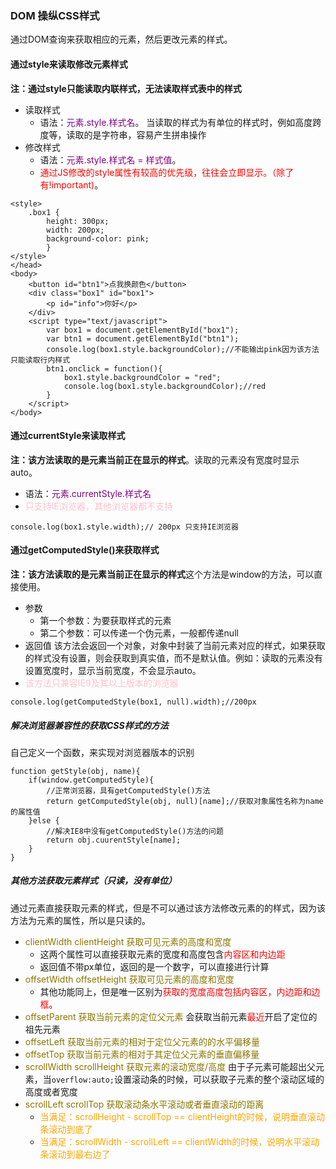 ### DOM 操纵CSS样式
通过DOM查询来获取相应的元素，然后更改元素的样式。
#### 通过style来读取修改元素样式
**注：通过style只能读取内联样式，无法读取样式表中的样式**
* 读取样式
    * 语法：<font color="purple">元素.style.样式名</font>。
    当读取的样式为有单位的样式时，例如高度跨度等，读取的是字符串，容易产生拼串操作
* 修改样式
   * 语法：<font color="purple">元素.style.样式名 = 样式值</font>。
   * <font color="red">通过JS修改的style属性有较高的优先级，往往会立即显示。（除了有!important)</font>。
```
<style>
	.box1 {
		height: 300px;
		width: 200px;
		background-color: pink;
		}
</style>
</head>
<body>
	<button id="btn1">点我换颜色</button>
	<div class="box1" id="box1">
		<p id="info">你好</p>
	</div>
	<script type="text/javascript">
		var box1 = document.getElementById("box1");
		var btn1 = document.getElementById("btn1");
		console.log(box1.style.backgroundColor);//不能输出pink因为该方法只能读取行内样式
		btn1.onclick = function(){
			box1.style.backgroundColor = "red";
			console.log(box1.style.backgroundColor);//red
		}
	</script>
</body>
```
#### 通过currentStyle来读取样式
**注：该方法读取的是元素当前正在显示的样式**。读取的元素没有宽度时显示auto。
* 语法：<font color="purple">元素.currentStyle.样式名</font>
* <font color="pink">只支持IE浏览器，其他浏览器都不支持</font>
```
console.log(box1.style.width);// 200px 只支持IE浏览器
```
#### 通过getComputedStyle()来获取样式
**注：该方法读取的是元素当前正在显示的样式**这个方法是window的方法，可以直接使用。
* 参数
    * 第一个参数：为要获取样式的元素
    * 第二个参数：可以传递一个伪元素，一般都传递null
 * 返回值
    该方法会返回一个对象，对象中封装了当前元素对应的样式，如果获取的样式没有设置，则会获取到真实值，而不是默认值。例如：读取的元素没有设置宽度时，显示当前宽度，不会显示auto。
* <font color="pink">该方法只兼容IE9及其以上版本的浏览器</font>
```
console.log(getComputedStyle(box1, null).width);//200px
```
##### 解决浏览器兼容性的获取CSS样式的方法
自己定义一个函数，来实现对浏览器版本的识别

    function getStyle(obj, name){
        if(window.getComputedStyle){
            //正常浏览器，具有getComputedStyle()方法
            return getComputedStyle(obj, null)[name];//获取对象属性名称为name的属性值
        }else {
            //解决IE8中没有getComputedStyle()方法的问题
            return obj.cuurentStyle[name];
        }
    }

##### 其他方法获取元素样式（只读，没有单位）
通过元素直接获取元素的样式，但是不可以通过该方法修改元素的的样式，因为该方法为元素的属性，所以是只读的。
* <font color="8b7500">clientWidth clientHeight 获取可见元素的高度和宽度</font>
    * 这两个属性可以直接获取元素的宽度和高度包含<font color="red">内容区和内边距</font>
    * 返回值不带px单位，返回的是一个数字，可以直接进行计算
* <font color="8b7500">offsetWidth offsetHeight 获取可见元素的高度和宽度</font>
    * 其他功能同上，但是唯一区别为<font color="red">获取的宽度高度包括内容区，内边距和边框</font>。
* <font color="8b7500">offsetParent 获取当前元素的定位父元素</font>
会获取当前元素<font color="red">最近</font>开启了定位的祖先元素
* <font color="8b7500">offsetLeft 获取当前元素的相对于定位父元素的的水平偏移量</font>
* <font color="8b7500">offsetTop 获取当前元素的相对于其定位父元素的垂直偏移量</font>
* <font color="8b7500">scrollWidth scrollHeight 获取元素的滚动宽度/高度</font>
由于子元素可能超出父元素，当`overflow:auto;`设置滚动条的时候，可以获取子元素的整个滚动区域的高度或者宽度
* <font color="8b7500">scrollLeft scrollTop 获取滚动条水平滚动或者垂直滚动的距离</font>
    * <font color="orange">当满足：scrollHeight - scrollTop == clientHeight的时候，说明垂直滚动条滚动到底了</font>
    * <font color="orange">当满足：scrollWidth - scrollLeft == clientWidth的时候，说明水平滚动条滚动到最右边了</font>

